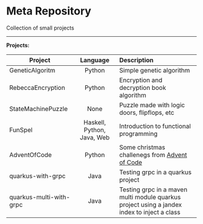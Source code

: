 # Meta Repository

Collection of small projects

----

**Projects:**

| Project             		| Language                   | Description                                                                    				|
|---------------------------|:--------------------------:|:---------------------------------------------------------------------------------------------|
| GeneticAlgoritm     		| Python                     | Simple genetic algorithm                                                       				|
| RebeccaEncryption   		| Python                     | Encryption and decryption book algorithm                                       				|
| StateMachinePuzzle  		| None                       | Puzzle made with logic doors, flipflops, etc                                   				|
| FunSpel             		| Haskell, Python, Java, Web | Introduction to functional programming                                                  		|
| AdventOfCode        		| Python                     | Some christmas challenegs from [Advent of Code](https://adventofcode.com/2020)               |
| quarkus-with-grpc   		| Java                       | Testing grpc in a quarkus project 											                |
| quarkus-multi-with-grpc   | Java                       | Testing grpc in a maven multi module quarkus project using a jandex index to inject a class	|
